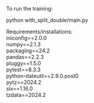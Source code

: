 To run the training: 

python with_split_double/main.py


Requirements/installations: \
iniconfig==2.0.0 \
numpy==2.1.3 \
packaging==24.2 \
pandas==2.2.3 \
pluggy==1.5.0 \
pytest==8.3.3 \
python-dateutil==2.9.0.post0 \
pytz==2024.2 \
six==1.16.0 \
tzdata==2024.2 

